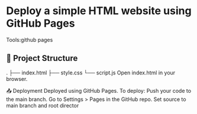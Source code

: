 # Deploy a simple HTML website using GitHub Pages
Tools:github pages
## 📁 Project Structure
.
├── index.html
├── style.css
└── script.js
Open index.html in your browser.

📤 Deployment
Deployed using GitHub Pages.
To deploy:
Push your code to the main branch.
Go to Settings > Pages in the GitHub repo.
Set source to main branch and root director


